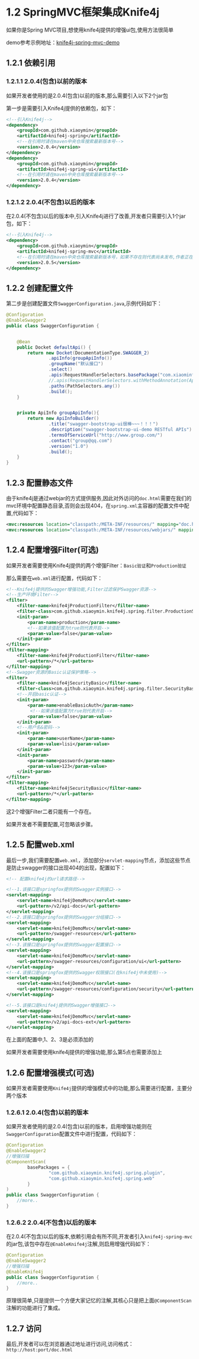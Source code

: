 # 1.2 SpringMVC框架集成Knife4j


如果你是Spring MVC项目,想使用knife4j提供的增强ui包,使用方法很简单

demo参考示例地址：[knife4j-spring-mvc-demo](https://gitee.com/xiaoym/swagger-bootstrap-ui-demo/tree/master/knife4j-spring-mvc-demo)

## 1.2.1 依赖引用

### 1.2.1.1 2.0.4(包含)以前的版本

如果开发者使用的是2.0.4(包含)以前的版本,那么需要引入以下2个jar包

第一步是需要引入Knife4j提供的依赖包，如下：

```xml
<!--引入Knife4j-->
<dependency>
    <groupId>com.github.xiaoymin</groupId>
    <artifactId>knife4j-spring</artifactId>
    <!--在引用时请在maven中央仓库搜索最新版本号-->
    <version>2.0.4</version>
</dependency>
<dependency>
    <groupId>com.github.xiaoymin</groupId>
    <artifactId>knife4j-spring-ui</artifactId>
    <!--在引用时请在maven中央仓库搜索最新版本号-->
    <version>2.0.4</version>
</dependency>
```

### 1.2.1.2 2.0.4(不包含)以后的版本

在2.0.4(不包含)以后的版本中,引入Knife4j进行了改善,开发者只需要引入1个jar包，如下：

```xml
<!--引入Knife4j-->
<dependency>
    <groupId>com.github.xiaoymin</groupId>
    <artifactId>knife4j-spring-mvc</artifactId>
    <!--在引用时请在maven中央仓库搜索最新版本号，如果不存在则代表尚未发布,作者正在努力开发中-->
    <version>2.0.5</version>
</dependency>
```

## 1.2.2 创建配置文件

第二步是创建配置文件`SwaggerConfiguration.java`,示例代码如下：

```java
@Configuration
@EnableSwagger2
public class SwaggerConfiguration {


    @Bean
    public Docket defaultApi() {
        return new Docket(DocumentationType.SWAGGER_2)
                .apiInfo(groupApiInfo())
                .groupName("默认接口")
                .select()
                .apis(RequestHandlerSelectors.basePackage("com.xiaominfo.knife4j.controller"))
                //.apis(RequestHandlerSelectors.withMethodAnnotation(ApiOperation.class))
                .paths(PathSelectors.any())
                .build();
    }


    private ApiInfo groupApiInfo(){
        return new ApiInfoBuilder()
                .title("swagger-bootstrap-ui很棒~~~！！！")
                .description("swagger-bootstrap-ui-demo RESTful APIs")
                .termsOfServiceUrl("http://www.group.com/")
                .contact("group@qq.com")
                .version("1.0")
                .build();
    }
}
```

## 1.2.3 配置静态文件

由于knife4j是通过webjar的方式提供服务,因此对外访问的`doc.html`需要在我们的mvc环境中配置静态目录,否则会出现404，在`spring.xml`主容器的配置文件中配置,代码如下：

```xml
<mvc:resources location="classpath:/META-INF/resources/" mapping="doc.html"/>
<mvc:resources location="classpath:/META-INF/resources/webjars/" mapping="/webjars/**"/>
```

## 1.2.4 配置增强Filter(可选)

如果开发者需要使用Knife4j提供的两个增强Filter：`Basic验证`和`Production验证`

那么需要在`web.xml`进行配置，代码如下：

```xml
<!--Knife4j提供的Swagger增强功能,Filter过滤保护Swagger资源-->
<!--生产环境Filter-->
<filter>
    <filter-name>knife4jProductionFilter</filter-name>
    <filter-class>com.github.xiaoymin.knife4j.spring.filter.ProductionSecurityFilter</filter-class>
    <init-param>
        <param-name>production</param-name>
        <!--如果该值配置为true则代表开启-->
        <param-value>false</param-value>
    </init-param>
</filter>
<filter-mapping>
    <filter-name>knife4jProductionFilter</filter-name>
    <url-pattern>/*</url-pattern>
</filter-mapping>
<!--Swagger资源的Basic认证保护策略-->
<filter>
    <filter-name>knife4jSecurityBasic</filter-name>
    <filter-class>com.github.xiaoymin.knife4j.spring.filter.SecurityBasicAuthFilter</filter-class>
    <!--开启basic认证-->
    <init-param>
        <param-name>enableBasicAuth</param-name>
         <!--如果该值配置为true则代表开启-->
        <param-value>false</param-value>
    </init-param>
    <!--用户名&密码-->
    <init-param>
        <param-name>userName</param-name>
        <param-value>lisi</param-value>
    </init-param>
    <init-param>
        <param-name>password</param-name>
        <param-value>123</param-value>
    </init-param>
</filter>
<filter-mapping>
    <filter-name>knife4jSecurityBasic</filter-name>
    <url-pattern>/*</url-pattern>
</filter-mapping>

```

这2个增强Filter二者只能有一个存在。

如果开发者不需要配置,可忽略该步骤。

## 1.2.5 配置web.xml

最后一步,我们需要配置`web.xml`，添加部分`servlet-mapping`节点，添加这些节点是防止swagger的接口出现404的出现，配置如下：

```xml
<!-- 配置knife4j的url请求路径-->

<!--1.该接口是springfox提供的Swagger实例接口-->
<servlet-mapping>
    <servlet-name>knife4jDemoMvc</servlet-name>
    <url-pattern>/v2/api-docs</url-pattern>
</servlet-mapping>
<!--2.该接口是springfox提供的Swagger分组接口-->
<servlet-mapping>
    <servlet-name>knife4jDemoMvc</servlet-name>
    <url-pattern>/swagger-resources</url-pattern>
</servlet-mapping>
<!--3.该接口是springfox提供的Swagger配置接口-->
<servlet-mapping>
    <servlet-name>knife4jDemoMvc</servlet-name>
    <url-pattern>/swagger-resources/configuration/ui</url-pattern>
</servlet-mapping>
<!--4.该接口是springfox提供的Swagger权限接口(在knife4j中未使用)-->
<servlet-mapping>
    <servlet-name>knife4jDemoMvc</servlet-name>
    <url-pattern>/swagger-resources/configuration/security</url-pattern>
</servlet-mapping>

<!--5.该接口是knife4j提供的Swagger增强接口-->
<servlet-mapping>
    <servlet-name>knife4jDemoMvc</servlet-name>
    <url-pattern>/v2/api-docs-ext</url-pattern>
</servlet-mapping>
```

在上面的配置中,1、2、3是必须添加的

如果开发者需要使用knife4j提供的增强功能,那么第5点也需要添加上

## 1.2.6 配置增强模式(可选)

如果开发者需要使用`Knife4j`提供的增强模式中的功能,那么需要进行配置，主要分两个版本

### 1.2.6.1 2.0.4(包含)以前的版本

如果开发者使用的是2.0.4(包含)以前的版本，启用增强功能则在`SwaggerConfiguration`配置文件中进行配置，代码如下：

```java
@Configuration
@EnableSwagger2
//增强扫描
@ComponentScan(
        basePackages = {
                "com.github.xiaoymin.knife4j.spring.plugin",
                "com.github.xiaoymin.knife4j.spring.web"
        }
)
public class SwaggerConfiguration {
    //more..
}
```

### 1.2.6.2 2.0.4(不包含)以后的版本

在2.0.4(不包含)以后的版本,依赖引用会有所不同,开发者引入`knife4j-spring-mvc`的jar包,该包中存在`@EnableKnife4j`注解,则启用增强代码如下：

```java
@Configuration
@EnableSwagger2
//增强扫描
@EnableKnife4j
public class SwaggerConfiguration {
    //more..
}
```

原理很简单,只是提供一个方便大家记忆的注解,其核心只是把上面`@ComponentScan`注解的功能进行了集成。

## 1.2.7 访问

最后,开发者可以在浏览器通过地址进行访问,访问格式：`http://host:port/doc.html`